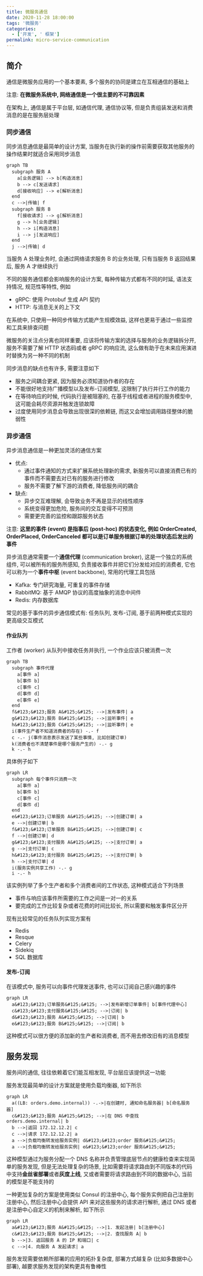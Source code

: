 ```yaml
---
title: 微服务通信
date: 2020-11-28 18:00:00
tags: '微服务'
categories:
  - ['开发', ' 框架']
permalink: micro-service-communication
---
```


## 简介

通信是微服务应用的一个基本要素, 多个服务的协同是建立在互相通信的基础上

注意: **在微服务系统中, 网络通信是一个很主要的不可靠因素**

在架构上, 通信是属于平台层, 如通信代理, 通信协议等, 但是负责组装发送和消费消息的是在服务层处理

<!-- more -->

### 同步通信

同步消息通信是最简单的设计方案, 当服务在执行新的操作前需要获取其他服务的操作结果时就适合采用同步消息

```mermaid
graph TB
  subgraph 服务 A
    a[业务逻辑] --> b[构造消息]
    b --> c[发送请求]
    d[接收响应] --> e[解析消息]
  end
  c -->|传输| f
  subgraph 服务 B
    f[接收请求] --> g[解析消息]
    g --> h[业务逻辑]
    h --> i[构造消息]
    i --> j[发送响应]
  end
  j -->|传输| d
```

当服务 A 处理业务时, 会通过网络请求服务 B 的业务处理, 只有当服务 B 返回结果后, 服务 A 才继续执行

不同的服务通信都会影响服务的设计方案, 每种传输方式都有不同的时延, 语法支持情况, 规范性等特性, 例如

- gRPC: 使用 Protobuf 生成 API 契约
- HTTP: 与消息无关的上下文

在系统中, 只使用一种同步传输方式能产生规模效益, 这样也更易于通过一些监控和工具来排查问题

微服务的关注点分离也同样重要, 应该将传输方案的选择与服务的业务逻辑拆分开, 服务不需要了解 HTTP 状态码或者 gRPC 的响应流, 这么做有助于在未来应用演进时替换为另一种不同的机制

同步消息的缺点也有许多, 需要注意如下

- 服务之间耦合更紧, 因为服务必须知道协作者的存在
- 不能很好地支持广播模型以及发布-订阅模型, 这限制了执行并行工作的能力
- 在等待响应的时候, 代码执行是被阻塞的, 在基于线程或者进程的服务模型中, 这可能会耗尽资源并触发连锁故障
- 过度使用同步消息会导致出现很深的依赖链, 而这又会增加调用路径整体的脆弱性

### 异步通信

异步消息通信是一种更加灵活的通信方案

- 优点:
  - 通过事件通知的方式来扩展系统处理新的需求, 新服务可以直接消费已有的事件而不需要去对已有的服务进行修改
  - 服务不需要了解下游的消费者, 降低服务间的耦合
- 缺点:
  - 异步交互难理解, 会导致业务不再是显示的线性顺序
  - 系统变得更加危险, 服务间的交互变得不可预测
  - 需要更完善的监控和跟踪服务状态

注意: **这里的事件 (event) 是指事后 (post-hoc) 的状态变化, 例如 OrderCreated, OrderPlaced, OrderCanceled 都可以是订单服务根据订单的处理状态后发出的事件**

异步消息通常需要一个**通信代理** (communication broker), 这是一个独立的系统组件, 可以被所有的服务所感知, 负责接收事件并把它们分发给对应的消费者, 它也可以称为一个**事件中枢** (event backbone), 常用的代理工具包括

- Kafka: 专门研究海量, 可重复的事件存储
- RabbitMQ: 基于 AMQP 协议的高度抽象的消息中间件
- Redis: 内存数据库

常见的基于事件的异步通信模式有: 任务队列, 发布-订阅, 基于前两种模式实现的更高级交互模式

#### 作业队列

工作者 (worker) 从队列中接收任务并执行, 一个作业应该只被消费一次

```mermaid
graph TB
  subgraph 事件代理
    a[事件 a]
    b[事件 b]
    c[事件 c]
    d[事件 d]
    e[事件 e]
  end
  f&#123;&#123;服务 A&#125;&#125; -->|发布事件| a
  g&#123;&#123;服务 B&#125;&#125; -->|监听事件| e
  h&#123;&#123;服务 C&#125;&#125; -->|监听事件| e
  i(事件生产者不知道消费者的存在) -.- f
  c -.- j(事件消息表示发送了某些事情, 比如创建订单)
  k(消费者也不清楚事件是哪个服务产生的) -.- g
  k -.- h
```

具体例子如下

```mermaid
graph LR
  subgraph 每个事件只消费一次
    a[事件 a]
    b[事件 b]
    c[事件 c]
    d[事件 d]
  end
  e&#123;&#123;订单服务 A&#125;&#125; -->|创建订单| a
  e -->|创建订单| b
  f&#123;&#123;订单服务 B&#125;&#125; -->|创建订单| c
  f -->|创建订单| d
  g&#123;&#123;支付服务 A&#125;&#125; -->|支付订单| a
  g -->|支付订单| c
  h&#123;&#123;支付服务 B&#125;&#125; -->|支付订单| b
  h -->|支付订单| d
  i(服务实例共享工作) -.- g
  i -.- h
```

该实例列举了多个生产者和多个消费者间的工作状态, 这种模式适合下列场景

- 事件与响应该事件所需要的工作之间是一对一的关系
- 要完成的工作比较复杂或者花费的时间比较长, 所以需要和触发事件区分开

现有比较常见的任务队列实现方案有

- Redis
- Resque
- Celery
- Sidekiq
- SQL 数据库

#### 发布-订阅

在该模式中, 服务可以向事件代理发送事件, 也可以订阅自己感兴趣的事件

```mermaid
graph LR
  a&#123;&#123;订单服务&#125;&#125; -->|发布新增订单事件| b[事件代理中心]
  c&#123;&#123;支付服务&#125;&#125; -->|订阅| b
  d&#123;&#123;服务 A&#125;&#125; -->|订阅| b
  e&#123;&#123;服务 B&#125;&#125; -->|订阅| b
```

这种模式可以很方便的添加新的生产者和消费者, 而不用去修改旧有的消息模型

## 服务发现

服务间的通信, 往往依赖着它们能互相发现, 平台层应该提供这一功能

服务发现最简单的设计方案就是使用负载均衡器, 如下所示

```mermaid
graph LR
  a((LB: orders.demo.internal)) -.->|在创建时, 通知命名服务器| b[命名服务器]
  c&#123;&#123;服务 A&#125;&#125; -->|在 DNS 中查找 orders.demo.internal| b
  b -->|返回 172.12.12.2| c
  c -->|请求 172.12.12.2| a
  a -->|负载均衡转发给服务实例| d&#123;&#123;order 服务&#125;&#125;
  a -->|负载均衡转发给服务实例| e&#123;&#123;order 服务&#125;&#125;
```

这种模型通过为服务分配一个 DNS 名称并负责管理底层节点的健康检查来实现简单的服务发现, 但是无法处理复杂的场景, 比如需要将请求路由到不同版本的代码中支持**金丝雀部署**或者**灰度上线**, 又或者需要将请求路由到不同的数据中心, 当前的模型是不能支持的

一种更加复杂的方案是使用类似 Consul 的注册中心, 每个服务实例把自己注册到注册中心, 然后注册中心会提供 API 来对这些服务的请求进行解析, 通过 DNS 或者是注册中心自定义的机制来解析, 如下所示

```mermaid
graph LR
  a&#123;&#123;服务 A&#125;&#125; -->|1. 发起注册| b[注册中心]
  c&#123;&#123;服务 B&#125;&#125; -->|2. 查找服务 A| b
  b -->|3. 返回服务 A 的 IP 和端口| c
  c -->|4. 向服务 A 发起请求| a
```

服务发现需要依赖所部署的应用的拓扑复杂度, 部署方式越复杂 (比如多数据中心部署), 越要求服务发现的架构更具有鲁棒性
